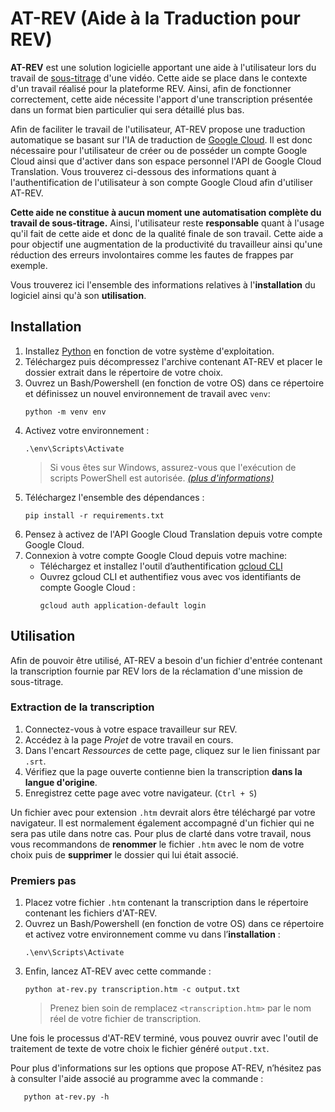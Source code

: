 # AT-REV (Aide à la Traduction pour REV)
**AT-REV** est une solution logicielle apportant une aide à l'utilisateur lors du travail de <u>sous-titrage</u> d'une vidéo. 
Cette aide se place dans le contexte d'un travail réalisé pour  la plateforme REV. Ainsi, afin de fonctionner correctement, cette aide nécessite l'apport d'une transcription présentée dans un format bien particulier qui sera détaillé plus bas.

Afin de faciliter le travail de l'utilisateur, AT-REV propose une traduction automatique se basant sur l'IA de traduction de [Google Cloud](https://cloud.google.com/translate?hl=fr). Il est donc nécessaire pour l'utilisateur de créer ou de posséder un compte Google Cloud ainsi que d'activer dans son espace personnel l'API de Google Cloud Translation. Vous trouverez ci-dessous des informations quant à l'authentification de l'utilisateur à son compte Google Cloud afin d'utiliser AT-REV.  

**Cette aide ne constitue à aucun moment une automatisation complète du travail de sous-titrage.** Ainsi, l'utilisateur reste **responsable** quant à l'usage qu'il fait de cette aide et donc de la qualité finale de son travail.
Cette aide a pour objectif une augmentation de la productivité du travailleur ainsi qu'une réduction des erreurs involontaires comme les fautes de frappes par exemple.

Vous trouverez ici l'ensemble des informations relatives à l'**installation** du logiciel ainsi qu'à son **utilisation**.

## Installation
1. Installez [Python](https://www.python.org/downloads/) en fonction de votre système d'exploitation.
2. Téléchargez puis décompressez l'archive contenant AT-REV et placer le dossier extrait dans le répertoire de votre choix.
3. Ouvrez un Bash/Powershell (en fonction de votre OS) dans ce répertoire et définissez un nouvel environnement de travail avec `venv`:
	 ```
	 python -m venv env
	 ```
4. Activez votre environnement :
	```
	.\env\Scripts\Activate
	```
	> Si vous êtes sur Windows, assurez-vous que l'exécution de scripts PowerShell est autorisée. [*(plus d'informations)*](https://learn.microsoft.com/fr-fr/powershell/module/microsoft.powershell.security/set-executionpolicy?view=powershell-7.4)
5. Téléchargez l'ensemble des dépendances :
	```
	pip install -r requirements.txt
	```
6. Pensez à activez de l'API Google Cloud Translation depuis votre compte Google Cloud.
7. Connexion à votre compte Google Cloud depuis votre machine:
	- Téléchargez et installez l'outil d’authentification [gcloud CLI](https://cloud.google.com/sdk/docs/install?hl=fr)
	- Ouvrez gcloud CLI et authentifiez vous avec vos identifiants de compte Google Cloud :
		```
		gcloud auth application-default login
		```
## Utilisation
Afin de pouvoir être utilisé, AT-REV a besoin d'un fichier d'entrée contenant la transcription fournie par REV lors de la réclamation d'une mission de sous-titrage.
### Extraction de la transcription
1. Connectez-vous à votre espace travailleur sur REV. 
2. Accédez à la page *Projet* de votre travail en cours.
3. Dans l'encart *Ressources* de cette page, cliquez sur le lien finissant par `.srt`.
4. Vérifiez que la page ouverte contienne bien la transcription **dans la langue d'origine**.
5. Enregistrez cette page avec votre navigateur. (`Ctrl + S`) 

Un fichier avec pour extension `.htm` devrait alors être téléchargé par votre navigateur. Il est normalement également accompagné d'un fichier qui ne sera pas utile dans notre cas. 
Pour plus de clarté dans votre travail, nous vous recommandons de **renommer** le fichier `.htm` avec le nom de votre choix puis de **supprimer** le dossier qui lui était associé.

### Premiers pas
1. Placez votre fichier `.htm` contenant la transcription dans le répertoire contenant les fichiers d'AT-REV.
2. Ouvrez un Bash/Powershell (en fonction de votre OS) dans ce répertoire et activez votre environnement comme vu dans l’**installation** :
	```
	.\env\Scripts\Activate
	```
3. Enfin, lancez AT-REV avec cette commande :
	```
	python at-rev.py transcription.htm -c output.txt
	```
	> Prenez bien soin de remplacez `<transcription.htm>` par le nom réel de votre fichier de transcription.

Une fois le processus d'AT-REV terminé, vous pouvez ouvrir avec l'outil de traitement de texte de votre choix le fichier généré `output.txt`.

Pour plus d'informations sur les options que propose AT-REV, n’hésitez pas à consulter l'aide associé au programme avec la commande :
 ```
	python at-rev.py -h
```
